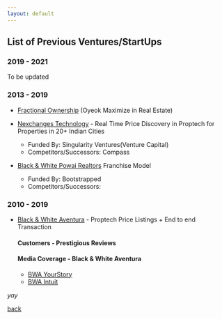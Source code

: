 ```yaml
---
layout: default
---
```


## List of Previous Ventures/StartUps

### 2019 - 2021

To be updated

### 2013 - 2019
- [Fractional Ownership](https://www.f6s.com/oyeok) (Oyeok Maximize in Real Estate) 
- [Nexchanges Technology](https://angel.co/company/nexchanges-technology) - Real Time Price Discovery in Proptech for Properties in 20+ Indian Cities

    - Funded By: Singularity Ventures(Venture Capital)
    - Competitors/Successors: Compass
     
- [Black & White Powai Realtors](https://bwa.io) Franchise Model 
 
    - Funded By: Bootstrapped
    - Competitors/Successors: 

### 2010 - 2019
- [Black & White Aventura](https://black-and-white.in) - Proptech Price Listings + End to end Transaction

    #### Customers - Prestigious Reviews

    #### Media Coverage - Black & White Aventura
    - [BWA YourStory](https://yourstory.com/2014/03/blackwhite-aventura)
    - [BWA Intuit](https://quickbooks.intuit.com/in/resources/quickbooks-business-of-the-week/featuring-black-white-aventura)

 _yay_

[back](./)
